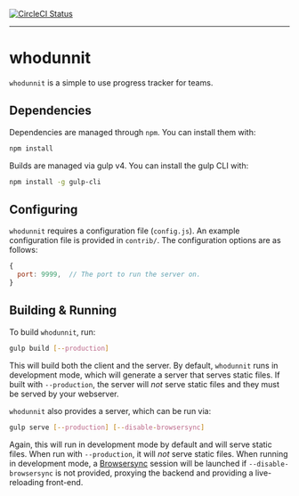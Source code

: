 [![CircleCI Status][cibadge]][ci]

---
# whodunnit

`whodunnit` is a simple to use progress tracker for teams.


## Dependencies

Dependencies are managed through `npm`. You can install them with:

```sh
npm install
```

Builds are managed via gulp v4. You can install the gulp CLI with:

```sh
npm install -g gulp-cli
```


## Configuring

`whodunnit` requires a configuration file (`config.js`). An example
configuration file is provided in `contrib/`. The configuration options are as
follows:

```javascript
{
  port: 9999,  // The port to run the server on.
}
```


## Building & Running

To build `whodunnit`, run:

```sh
gulp build [--production]
```

This will build both the client and the server. By default, `whodunnit` runs in
development mode, which will generate a server that serves static files. If
built with `--production`, the server will *not* serve static files and they
must be served by your webserver.

`whodunnit` also provides a server, which can be run via:

```sh
gulp serve [--production] [--disable-browsersync]
```

Again, this will run in development mode by default and will serve static files.
When run with `--production`, it will *not* serve static files. When running in
development mode, a [Browsersync][browsersync] session will be launched if
`--disable-browsersync` is not provided, proxying the backend and providing a
live-reloading front-end.


[ci]: https://circleci.com/gh/brennie/whodunnit
[cibadge]: https://circleci.com/gh/brennie/whodunnit.svg?circle-token=79d3093a43479aedda674bd51377c3ea32e0a90d
[browsersync]: https://www.browsersync.io/
